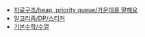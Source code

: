 * [자료구조/heap, priority queue/가운데를 말해요](/BackJoon/DataStructure/1665.md)
* [알고리즘/DP/스티커](/BackJoon/Algorithm/9465.md)
* [기본수학/수열](/BackJoon/Math/2575.md)
